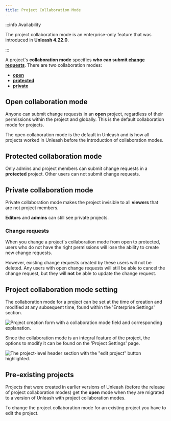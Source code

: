 ```yaml
---
title: Project Collaboration Mode
---
```


:::info Availability

The project collaboration mode is an enterprise-only feature that was introduced in **Unleash 4.22.0**.

:::

A project's **collaboration mode** specifies **who can submit [change requests](change-requests.md)**. There are two collaboration modes:
- [**open**](#open-collaboration-mode)
- [**protected**](#protected-collaboration-mode)
- [**private**](#private-collaboration-mode)

## **Open** collaboration mode

Anyone can submit change requests in an **open** project, regardless of their permissions within the project and globally. This is the default collaboration mode for projects.

The open collaboration mode is the default in Unleash and is how all projects worked in Unleash before the introduction of collaboration modes.

## **Protected** collaboration mode

Only admins and project members can submit change requests in a **protected** project. Other users can not submit change requests.

## **Private** collaboration mode

Private collaboration mode makes the project invisible to all **viewers** that are not project members.

**Editors** and **admins** can still see private projects.

### Change requests

When you change a project's collaboration mode from open to protected, users who do not have the right permissions will lose the ability to create new change requests.

However, existing change requests created by these users will not be deleted. Any users with open change requests will still be able to cancel the change request, but they will **not** be able to update the change request.

## Project collaboration mode setting

The collaboration mode for a project can be set at the time of creation and modified at any subsequent time, found within the 'Enterprise Settings' section.

![Project creation form with a collaboration mode field and corresponding explanation.](/img/collaboration-mode.png)

Since the collaboration mode is an integral feature of the project, the options to modify it can be found on the 'Project Settings' page.

![The project-level header section with the "edit project" button highlighted.](/img/edit-project.png)

## Pre-existing projects

Projects that were created in earlier versions of Unleash (before the release of project collaboration modes) get the **open** mode when they are migrated to a version of Unleash with project collaboration modes.

To change the project collaboration mode for an existing project you have to edit the project.

